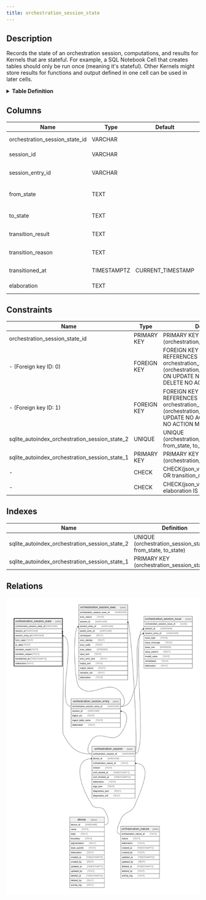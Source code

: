```yaml
---
title: orchestration_session_state
---
```


## Description

Records the state of an orchestration session, computations, and results for
Kernels that are stateful. For example, a SQL Notebook Cell that creates tables
should only be run once (meaning it's stateful). Other Kernels might store
results for functions and output defined in one cell can be used in later cells.

<details>
<summary><strong>Table Definition</strong></summary>

```sql
CREATE TABLE "orchestration_session_state" (
    "orchestration_session_state_id" VARCHAR PRIMARY KEY NOT NULL,
    "session_id" VARCHAR NOT NULL,
    "session_entry_id" VARCHAR,
    "from_state" TEXT NOT NULL,
    "to_state" TEXT NOT NULL,
    "transition_result" TEXT CHECK(json_valid(transition_result) OR transition_result IS NULL),
    "transition_reason" TEXT,
    "transitioned_at" TIMESTAMPTZ DEFAULT CURRENT_TIMESTAMP,
    "elaboration" TEXT CHECK(json_valid(elaboration) OR elaboration IS NULL),
    FOREIGN KEY("session_id") REFERENCES "orchestration_session"("orchestration_session_id"),
    FOREIGN KEY("session_entry_id") REFERENCES "orchestration_session_entry"("orchestration_session_entry_id"),
    UNIQUE("orchestration_session_state_id", "from_state", "to_state")
)
```

</details>

## Columns

| Name                           | Type        | Default           | Nullable | Parents                                                                                                 | Comment                                                                   |
| ------------------------------ | ----------- | ----------------- | -------- | ------------------------------------------------------------------------------------------------------- | ------------------------------------------------------------------------- |
| orchestration_session_state_id | VARCHAR     |                   | false    |                                                                                                         | orchestration_session_state primary key                                   |
| session_id                     | VARCHAR     |                   | false    | [orchestration_session](/surveilr/reference/db/surveilr-state-schema/orchestration_session)             | orchestration_session row this state describes                            |
| session_entry_id               | VARCHAR     |                   | true     | [orchestration_session_entry](/surveilr/reference/db/surveilr-state-schema/orchestration_session_entry) | orchestration_session_entry row this state describes (optional)           |
| from_state                     | TEXT        |                   | false    |                                                                                                         | the previous state (set to "INITIAL" when it's the first transition)      |
| to_state                       | TEXT        |                   | false    |                                                                                                         | the current state; if no rows exist it means no state transition occurred |
| transition_result              | TEXT        |                   | true     |                                                                                                         | if the result of state change is necessary for future use                 |
| transition_reason              | TEXT        |                   | true     |                                                                                                         | short text or code explaining why the transition occurred                 |
| transitioned_at                | TIMESTAMPTZ | CURRENT_TIMESTAMP | true     |                                                                                                         | when the transition occurred                                              |
| elaboration                    | TEXT        |                   | true     |                                                                                                         | any elaboration needed for the state transition                           |

## Constraints

| Name                                           | Type        | Definition                                                                                                                                                |
| ---------------------------------------------- | ----------- | --------------------------------------------------------------------------------------------------------------------------------------------------------- |
| orchestration_session_state_id                 | PRIMARY KEY | PRIMARY KEY (orchestration_session_state_id)                                                                                                              |
| - (Foreign key ID: 0)                          | FOREIGN KEY | FOREIGN KEY (session_entry_id) REFERENCES orchestration_session_entry (orchestration_session_entry_id) ON UPDATE NO ACTION ON DELETE NO ACTION MATCH NONE |
| - (Foreign key ID: 1)                          | FOREIGN KEY | FOREIGN KEY (session_id) REFERENCES orchestration_session (orchestration_session_id) ON UPDATE NO ACTION ON DELETE NO ACTION MATCH NONE                   |
| sqlite_autoindex_orchestration_session_state_2 | UNIQUE      | UNIQUE (orchestration_session_state_id, from_state, to_state)                                                                                             |
| sqlite_autoindex_orchestration_session_state_1 | PRIMARY KEY | PRIMARY KEY (orchestration_session_state_id)                                                                                                              |
| -                                              | CHECK       | CHECK(json_valid(transition_result) OR transition_result IS NULL)                                                                                         |
| -                                              | CHECK       | CHECK(json_valid(elaboration) OR elaboration IS NULL)                                                                                                     |

## Indexes

| Name                                           | Definition                                                    |
| ---------------------------------------------- | ------------------------------------------------------------- |
| sqlite_autoindex_orchestration_session_state_2 | UNIQUE (orchestration_session_state_id, from_state, to_state) |
| sqlite_autoindex_orchestration_session_state_1 | PRIMARY KEY (orchestration_session_state_id)                  |

## Relations

![er](../../../../../../assets/orchestration_session_state.svg)
